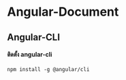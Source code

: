 # Angular-Document

## Angular-CLI

#### ติดตั้ง angular-cli

    npm install -g @angular/cli
    
    
